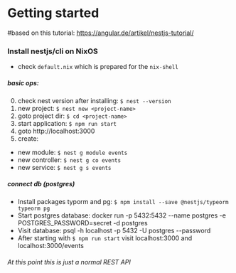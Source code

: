 # Getting started

#based on this tutorial: https://angular.de/artikel/nestjs-tutorial/
### Install nestjs/cli on NixOS

* check `default.nix` which is prepared for the `nix-shell`
##### basic ops:
0. check nest version after installing: `$ nest --version`
1. new project: `$ nest new <project-name>`
2. goto project dir: `$ cd <project-name>`
3. start application: `$ npm run start`
4. goto http://localhost:3000
5. create: 
- new module: `$ nest g module events`
- new controller: `$ nest g co events`
- new service: `$ nest g s events`

##### connect db (postgres)
- Install packages typorm and pg: `$ npm install --save @nestjs/typeorm typeorm pg`
- Start postgres database: docker run -p 5432:5432 --name postgres -e POSTGRES_PASSWORD=secret -d postgres
- Visit database: psql -h localhost  -p 5432 -U postgres --password
- After starting with `$ npm run start` visit localhost:3000 and localhost:3000/events 

###### At this point this is just a normal REST API
